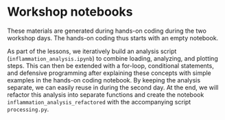 # Workshop notebooks

These materials are generated during hands-on coding during the two workshop days. The hands-on coding thus starts with an empty notebook.

As part of the lessons, we iteratively build an analysis script (`inflammation_analysis.ipynb`) to combine loading, analyzing, and plotting steps. This can then be extended with a for-loop, conditional statements, and defensive programming after explaining these concepts with simple examples in the hands-on coding notebook. By keeping the analysis separate, we can easily reuse in during the second day. At the end, we will refactor this analysis into separate functions and create the notebook `inflammation_analysis_refactored` with the accompanying script `processing.py`.
